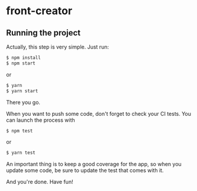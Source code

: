 # front-creator

## Running the project
Actually, this step is very simple. Just run:
```bash
$ npm install
$ npm start
```
or
```bash
$ yarn
$ yarn start
```

There you go.

When you want to push some code, don't forget to check your CI tests. You can launch the process with
```bash
$ npm test
```
or
```bash
$ yarn test
```

An important thing is to keep a good coverage for the app, so when you update some code, be sure to update the test that comes with it.

And you're done. Have fun!
